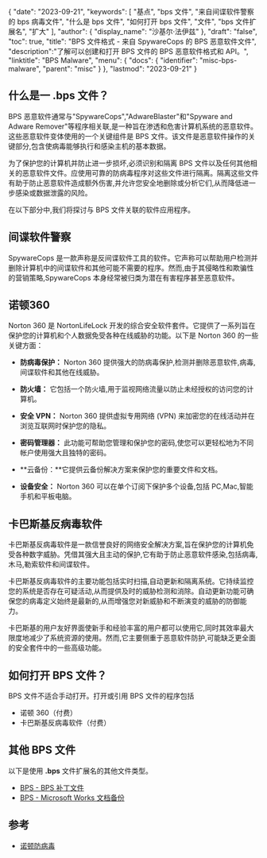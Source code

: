 {
"date": "2023-09-21",
  "keywords": [
"基点",
"bps 文件",
"来自间谍软件警察的 bps 病毒文件",
"什么是 bps 文件",
"如何打开 bps 文件",
"文件",
"bps 文件扩展名",
"扩大"
],
  "author": {
"display_name": "沙基尔·法伊兹"
},
"draft": "false",
"toc": true,
"title": "BPS 文件格式 - 来自 SpywareCops 的 BPS 恶意软件文件",
  "description":"了解可以创建和打开 BPS 文件的 BPS 恶意软件格式和 API。",
"linktitle": "BPS Malware",
  "menu": {
    "docs": {
      "identifier": "misc-bps-malware",
"parent": "misc"
}
},
"lastmod": "2023-09-21"
}

## 什么是一 .bps 文件？

BPS 恶意软件通常与"SpywareCops","AdwareBlaster"和"Spyware and Adware Remover"等程序相关联,是一种旨在渗透和危害计算机系统的恶意软件。这些恶意软件变体使用的一个关键组件是 BPS 文件。该文件是恶意软件操作的关键部分,包含使病毒能够执行和感染主机的基本数据。

为了保护您的计算机并防止进一步损坏,必须识别和隔离 BPS 文件以及任何其他相关的恶意软件文件。应使用可靠的防病毒程序对这些文件进行隔离。隔离这些文件有助于防止恶意软件造成额外伤害,并允许您安全地删除或分析它们,从而降低进一步感染或数据泄露的风险。

在以下部分中,我们将探讨与 BPS 文件关联的软件应用程序。

## 间谍软件警察

SpywareCops 是一款声称是反间谍软件工具的软件。它声称可以帮助用户检测并删除计算机中的间谍软件和其他可能不需要的程序。然而,由于其侵略性和欺骗性的营销策略,SpywareCops 本身经常被归类为潜在有害程序甚至恶意软件。

## 诺顿360

Norton 360 是 NortonLifeLock 开发的综合安全软件套件。它提供了一系列旨在保护您的计算机和个人数据免受各种在线威胁的功能。以下是 Norton 360 的一些关键方面：

- **防病毒保护：** Norton 360 提供强大的防病毒保护,检测并删除恶意软件,病毒,间谍软件和其他在线威胁。

- **防火墙：** 它包括一个防火墙,用于监视网络流量以防止未经授权的访问您的计算机。

- **安全 VPN：** Norton 360 提供虚拟专用网络 (VPN) 来加密您的在线活动并在浏览互联网时保护您的隐私。

- **密码管理器：** 此功能可帮助您管理和保护您的密码,使您可以更轻松地为不同帐户使用强大且独特的密码。

- **云备份：**它提供云备份解决方案来保护您的重要文件和文档。

- **设备安全：** Norton 360 可以在单个订阅下保护多个设备,包括 PC,Mac,智能手机和平板电脑。

## 卡巴斯基反病毒软件

卡巴斯基反病毒软件是一款信誉良好的网络安全解决方案,旨在保护您的计算机免受各种数字威胁。凭借其强大且主动的保护,它有助于防止恶意软件感染,包括病毒,木马,勒索软件和间谍软件。

卡巴斯基反病毒软件的主要功能包括实时扫描,自动更新和隔离系统。它持续监控您的系统是否存在可疑活动,从而提供及时的威胁检测和消除。自动更新功能可确保您的病毒定义始终是最新的,从而增强您对新威胁和不断演变的威胁的防御能力。

卡巴斯基的用户友好界面使新手和经验丰富的用户都可以使用它,同时其效率最大限度地减少了系统资源的使用。然而,它主要侧重于恶意软件防护,可能缺乏更全面的安全套件中的一些高级功能。

## 如何打开 BPS 文件？

BPS 文件不适合手动打开。打开或引用 BPS 文件的程序包括

- 诺顿 360（付费）
- 卡巴斯基反病毒软件（付费）

## 其他 BPS 文件

以下是使用 **.bps** 文件扩展名的其他文件类型。

- [BPS - BPS 补丁文件](/zh/game/bps/)
- [BPS - Microsoft Works 文档备份](/zh/misc/bps-works/)

## 参考
* [诺顿防病毒](https://en.wikipedia.org/wiki/Norton_AntiVirus)

